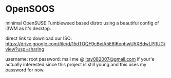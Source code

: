 # OpenSOOS
minimal OpenSUSE Tumbleweed based distro using a beautiful config of i3WM as it's desktop.


direct link to download our ISO:
https://drive.google.com/file/d/15dTOQF9cBeiA5E8IKophwU5XBdwLPRUG/view?usp=sharing

username: root
password: mail me @ itay082007@gmail.com if your'e actually interested since this project is still young and this uses my password for now.
